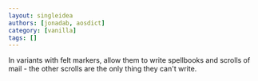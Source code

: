 ```yaml
---
layout: singleidea
authors: [jonadab, aosdict]
category: [vanilla]
tags: []
---
```

In variants with felt markers, allow them to write spellbooks and scrolls of mail - the other scrolls are the only thing they can't write.
